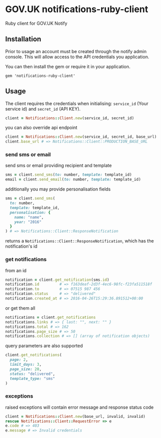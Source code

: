 # GOV.UK notifications-ruby-client

Ruby client for GOV.UK Notify

## Installation

Prior to usage an account must be created through the notify admin console. This will allow access to the API credentials you application.

You can then install the gem or require it in your application.

```
gem 'notifications-ruby-client'
```

## Usage

The client requires the credentials when initialising: `service_id` (Your service id) and `secret_id` (API KEY).

```ruby
client = Notifications::Client.new(service_id, secret_id)
```

you can also override api endpoint

```ruby
client = Notifications::Client.new(service_id, secret_id, base_url)
client.base_url # => Notifications::Client::PRODUCTION_BASE_URL
```

### send sms or email

send sms or email providing recipient and template

```ruby
sms = client.send_sms(to: number, template: template_id)
email = client.send_email(to: number, template: template_id)
```

additionally you may provide personalisation fields

```ruby
sms = client.send_sms(
  to: number,
  template: template_id,
  personalisation: {
    name: "name",
    year: "2016"
  }
) # => Notifications::Client::ResponseNotification
```

returns a `Notifications::Client::ResponseNotification`, which has the notification's id

### get notifications

from an id

```ruby
notification = client.get_notification(sms.id)
notification.id         # => f163deaf-2d3f-4ec6-98fc-f23fa511518f
notification.to         # => 07515 987 456
notification.status     # => "delivered"
notification.created_at # => 2016-04-26T15:29:36.891512+00:00
```

or get them all

```ruby
notifications = client.get_notifications
notifications.links # => { last: "", next: "" }
notifications.total # => 162
notifications.page_size # => 50
notifications.collection # => [] (array of notification objects)
```

query parameters are also supported

```ruby
client.get_notifications(
  page: 2,
  limit_days: 3,
  page_size: 20,
  status: "delivered",
  template_type: "sms"
)
```

### exceptions

raised exceptions will contain error message and response status code

```ruby
client = Notifications::Client.new(base_url, invalid, invalid)
rescue Notifications::Client::RequestError => e
e.code # => 403
e.message # => Invalid credentials
```
